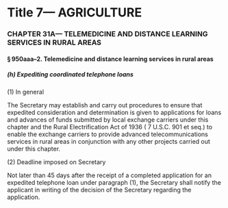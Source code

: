 
# Title 7— AGRICULTURE
### CHAPTER 31A— TELEMEDICINE AND DISTANCE LEARNING SERVICES IN RURAL AREAS
#### § 950aaa–2. Telemedicine and distance learning services in rural areas
##### (h) Expediting coordinated telephone loans

(1) In general

The Secretary may establish and carry out procedures to ensure that expedited consideration and determination is given to applications for loans and advances of funds submitted by local exchange carriers under this chapter and the Rural Electrification Act of 1936 ( 7 U.S.C. 901 et seq.) to enable the exchange carriers to provide advanced telecommunications services in rural areas in conjunction with any other projects carried out under this chapter.

(2) Deadline imposed on Secretary

Not later than 45 days after the receipt of a completed application for an expedited telephone loan under paragraph (1), the Secretary shall notify the applicant in writing of the decision of the Secretary regarding the application.
